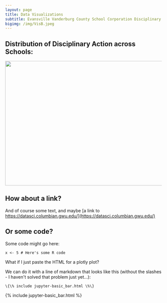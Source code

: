 ```yaml
---
layout: page
title: Data Visualizations
subtitle: Evansville Vanderburg County School Corporation Disciplinary Data
bigimg: /img/VisB.jpeg
---
```


## Distribution of Disciplinary Action across Schools:

<img src="../img/treemapSchool_Name.png" width="600" height="400" class="inline">
<!--![treemap](/img/treemapSchool_Name.png)-->

## How about a link?

And of course some text, and maybe [a link to https://datasci.columbian.gwu.edu/](https://datasci.columbian.gwu.edu/)

## Or some code?

Some code might go here:

```
x <- 5 # Here's some R code
```

What if I just paste the HTML for a plotly plot?

We can do it with a line of markdown that looks like this (without the slashes - I haven't solved that problem just yet...):
```
\{\% include jupyter-basic_bar.html \%\}
```
{% include jupyter-basic_bar.html %}
